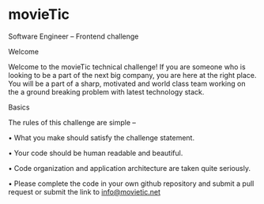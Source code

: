 # movieTic

Software Engineer – Frontend challenge

Welcome

Welcome to the movieTic technical challenge! If you are someone who is looking to be a part of the next big company, you are here at the right place. You will be a part of a sharp, motivated and world class team working on the a ground breaking problem with latest technology stack.

Basics

The rules of this challenge are simple –

• What you make should satisfy the challenge statement.

• Your code should be human readable and beautiful.

• Code organization and application architecture are taken quite seriously.

• Please complete the code in your own github repository and submit a pull request or submit the link to info@movietic.net
